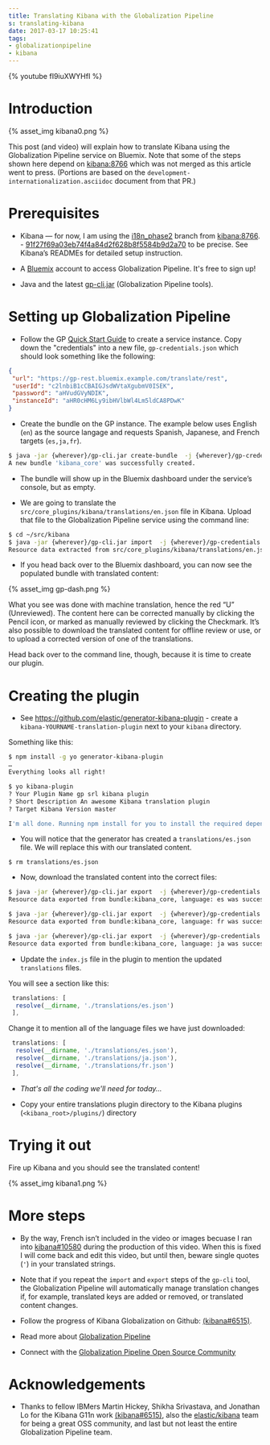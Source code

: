 ```yaml
---
title: Translating Kibana with the Globalization Pipeline
s: translating-kibana
date: 2017-03-17 10:25:41
tags:
- globalizationpipeline
- kibana
---
```


{% youtube fI9iuXWYHfI %}

# Introduction

{% asset_img kibana0.png %}

This post (and video) will explain how to translate Kibana using the Globalization Pipeline service on Bluemix. Note that some of the steps shown here depend on [kibana:8766](https://github.com/elastic/kibana/pull/8766) which was not merged as this article went to press. (Portions are based on the `development-internationalization.asciidoc` document from that PR.)

# Prerequisites

* Kibana — for now, I am using the [i18n_phase2](https://github.com/hickeyma/kibana/tree/i18n_phase2) branch from [kibana:8766](https://github.com/elastic/kibana/pull/8766). - [91f27f69a03eb74f4a84d2f628b8f5584b9d2a70](https://github.com/elastic/kibana/commit/91f27f69a03eb74f4a84d2f628b8f5584b9d2a70) to be precise.  See Kibana’s READMEs for detailed setup instruction.

* A [Bluemix](https://bluemix.net) account to access Globalization Pipeline. It's free to sign up!

* Java and the latest [gp-cli.jar](https://github.com/IBM-Bluemix/gp-java-tools/releases) (Globalization Pipeline tools).

# Setting up Globalization Pipeline

* Follow the GP [Quick Start Guide](https://github.com/IBM-Bluemix/gp-common#quick-start-guide) to create a service instance. Copy down the "credentials" into a new file, `gp-credentials.json` which should look something like the following:

```json
{
 "url": "https://gp-rest.bluemix.example.com/translate/rest",
 "userId": "c2lnbiB1cCBAIGJsdWVtaXgubmV0ISEK",
 "password": "aHVudGVyNDIK",
 "instanceId": "aHR0cHM6Ly9ibHVlbWl4Lm5ldCA8PDwK"
}
```

* Create the bundle on the GP instance. The example below uses English (`en`) as the source langage and requests Spanish, Japanese, and French targets (`es,ja,fr`).

```bash
$ java -jar {wherever}/gp-cli.jar create-bundle  -j {wherever}/gp-credentials.json  -b 'kibana_core'  -l en,es,ja,fr
A new bundle 'kibana_core' was successfully created.
```

* The bundle will show up in the Bluemix dashboard under the service’s console, but as empty.

* We are going to translate the `src/core_plugins/kibana/translations/en.json` file in Kibana. Upload that file to the Globalization Pipeline service using the command line:

```bash
$ cd ~/src/kibana
$ java -jar {wherever}/gp-cli.jar import  -j {wherever}/gp-credentials.json  -b 'kibana_core' -l en -f src/core_plugins/kibana/translations/en.json -t json
Resource data extracted from src/core_plugins/kibana/translations/en.json was successfully imported to bundle:kibana_core, language:en
```

* If you head back over to the Bluemix dashboard, you can now see the populated bundle with translated content:

{% asset_img gp-dash.png %}

What you see was done with machine translation, hence the red “U” (Unreviewed). The content here can be corrected manually by clicking the Pencil icon, or marked as manually reviewed by clicking the Checkmark. It’s also possible to download the translated content for offline review or use, or to upload a corrected version of one of the translations.

Head back over to the command line, though, because it is time to create our plugin.

# Creating the plugin

* See https://github.com/elastic/generator-kibana-plugin - create a `kibana-YOURNAME-translation-plugin` next to your `kibana` directory.

Something like this:

```bash
$ npm install -g yo generator-kibana-plugin
…
Everything looks all right!

$ yo kibana-plugin
? Your Plugin Name gp srl kibana plugin
? Short Description An awesome Kibana translation plugin
? Target Kibana Version master

I'm all done. Running npm install for you to install the required dependencies. If this fails, try running the command yourself.
```

* You will notice that the generator has created a `translations/es.json` file. We will replace this with our translated content.

```
$ rm translations/es.json
```

* Now, download the translated content into the correct files:

```bash
$ java -jar {wherever}/gp-cli.jar export  -j {wherever}/gp-credentials.json -b 'kibana_core' -t json -l es -f translations/es.json
Resource data exported from bundle:kibana_core, language: es was successfully saved to file translations/es.json

$ java -jar {wherever}/gp-cli.jar export  -j {wherever}/gp-credentials.json -b 'kibana_core' -t json -l fr -f translations/fr.json
Resource data exported from bundle:kibana_core, language: fr was successfully saved to file translations/fr.json

$ java -jar {wherever}/gp-cli.jar export  -j {wherever}/gp-credentials.json -b 'kibana_core' -t json -l ja -f translations/ja.json
Resource data exported from bundle:kibana_core, language: ja was successfully saved to file translations/ja.json
```

* Update the `index.js` file in the plugin to mention the updated `translations` files.

You will see a section like this:

```js
 translations: [
  resolve(__dirname, './translations/es.json')
 ],
```

Change it to mention all of the language files we have just downloaded:

```js
 translations: [
  resolve(__dirname, './translations/es.json'),
  resolve(__dirname, './translations/ja.json'),
  resolve(__dirname, './translations/fr.json')
 ],
```

* _That's all the coding we'll need for today…_

* Copy your entire translations plugin directory to the Kibana plugins (`<kibana_root>/plugins/`) directory

# Trying it out

Fire up Kibana and you should see the translated content!

{% asset_img kibana1.png %}

# More steps

* By the way, French isn’t included in the video or images becuase I ran into [kibana#10580](https://github.com/elastic/kibana/issues/10580) during the production of this video. When this is fixed I will come back and edit this video, but until then, beware single quotes (`'`) in your translated strings.

* Note that if you repeat the `import` and `export` steps of the `gp-cli` tool, the Globalization Pipeline will automatically manage translation changes if, for example, translated keys are added or removed, or translated content changes.

* Follow the progress of Kibana Globalization on Github: [(kibana#6515)](https://github.com/elastic/kibana/issues/6515).

* Read more about [Globalization Pipeline](https://console.ng.bluemix.net/docs/#services/GlobalizationPipeline/index.html)

* Connect with the [Globalization Pipeline Open Source Community](https://developer.ibm.com/open/openprojects/ibm-bluemix-globalization-pipeline/)


# Acknowledgements

* Thanks to fellow IBMers Martin Hickey, Shikha Srivastava, and Jonathan Lo for the Kibana G11n work [(kibana#6515)](https://github.com/elastic/kibana/issues/6515), also the [elastic/kibana](https://github.com/elastic/kibana/) team for being a great OSS community, and last but not least the entire Globalization Pipeline team.